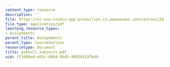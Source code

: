 ```yaml
---
content_type: resource
description: ''
file: https://ol-ocw-studio-app-production.s3.amazonaws.com/courses/24-951-introduction-to-syntax-fall-2003/ff3406ede03c60649b45499244197bd9_ps6null_subjects.pdf
file_type: application/pdf
learning_resource_types:
- Assignments
parent_title: Assignments
parent_type: CourseSection
resourcetype: Document
title: ps6null_subjects.pdf
uid: ff3406ed-e03c-6064-9b45-499244197bd9
---
```

